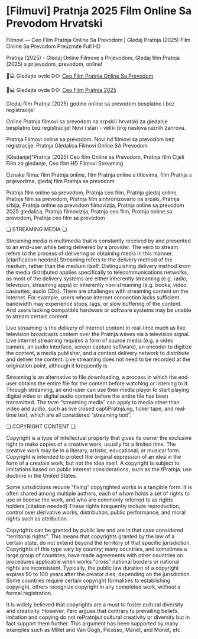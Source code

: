 # [Filmuvi] Pratnja 2025 Film Online Sa Prevodom Hrvatski

Filmovi — Ceo Film Pratnja Online Sa Prevodom | Gledaj Pratnja (2025) Film Online Sa Prevodom Preuzmite Full HD

Pratnja (2025) - Gledaj Online Filmove s Prijevodom, Gledaj film Pratnja (2025) s prijevodom, prevodom, online!

📱💻 Gledajte ovde ▷▷ [Ceo Film Pratnja Online Sa Prevodom](https://t.co/FpLDdEwsHb)

📱💻 Gledajte ovde ▷▷ [Ceo Film Pratnja 2025](https://t.co/FpLDdEwsHb)

Gledaj film Pratnja (2025) godine online sa prevodom besplatno i bez registracije!

Online Pratnja filmovi sa prevodom na srpski i hrvatski za gledanje besplatno bez registracije! Novi i stari - veliki broj naslova raznih žanrova.

Pratnja Filmovi online sa prevodom. Novi hd filmovi sa prevodom bez registracije. Pratnja Gledalica Filmovi Online SA Prevodom

[Gledanje]“Pratnja (2025) Ceo film Online sa Prevodom, Pratnja film Cijeli Film za gledanje, Ceo film HD Filmovi Streaming

Oznake filma: film Pratnja online, film Pratnja online s titlovima, film Pratnja s prijevodima, gledaj film Pratnja sa prevodom

Pratnja film online sa prevodom, Pratnja ceo film, Pratnja gledaj online, Pratnja film sa prevodom, Pratnja film sinhronizovano na srpski, Pratnja srbija, Pratnja online sa prevodom filmovizija, Pratnja online sa prevodom 2025 gledalica, Pratnja filmovizija, Pratnja ceo film, Pratnja online sa prevodom, Pratnja ceo film sa prevodom

❏ STREAMING MEDIA ❏

Streaming media is multimedia that is constantly received by and presented to an end-user while being delivered by a provider. The verb to stream refers to the process of delivering or obtaining media in this manner.[clarification needed] Streaming refers to the delivery method of the medium, rather than the medium itself. Distinguishing delivery method krom the media distributed applies specifically to telecommunications networks, as most of the delivery systems are either inherently streaming (e.g. radio, television, streaming apps) or inherently non-streaming (e.g. books, video cassettes, audio CDs). There are challenges with streaming content on the Internet. For example, users whose Internet connection lacks sufficient bandwidth may experience stops, lags, or slow buffering of the content. And users lacking compatible hardware or software systems may be unable to stream certain content.

Live streaming is the delivery of Internet content in real-time much as live television broadcasts content over the Pratnja.waves via a television signal. Live internet streaming requires a form of source media (e.g. a video camera, an audio interface, screen capture software), an encoder to digitize the content, a media publisher, and a content delivery network to distribute and deliver the content. Live streaming does not need to be recorded at the origination point, although it krequently is.

Streaming is an alternative to file downloading, a process in which the end-user obtains the entire file for the content before watching or listening to it. Through streaming, an end-user can use their media player to start playing digital video or digital audio content before the entire file has been transmitted. The term “streaming media” can apply to media other than video and audio, such as live closed captiPratnja.ng, ticker tape, and real-time text, which are all considered “streaming text”.

❏ COPYRIGHT CONTENT ❏

Copyright is a type of intellectual property that gives its owner the exclusive right to make copies of a creative work, usually for a limited time. The creative work may be in a literary, artistic, educational, or musical form. Copyright is intended to protect the original expression of an idea in the form of a creative work, but not the idea itself. A copyright is subject to limitations based on public interest considerations, such as the fPratnja. use doctrine in the United States.

Some jurisdictions require “fixing” copyrighted works in a tangible form. It is often shared among multiple authors, each of whom holds a set of rights to use or license the work, and who are commonly referred to as rights holders.[citation needed] These rights krequently include reproduction, control over derivative works, distribution, public performance, and moral rights such as attribution.

Copyrights can be granted by public law and are in that case considered “territorial rights”. This means that copyrights granted by the law of a certain state, do not extend beyond the territory of that specific jurisdiction. Copyrights of this type vary by country; many countries, and sometimes a large group of countries, have made agreements with other countries on procedures applicable when works “cross” national borders or national rights are inconsistent. Typically, the public law duration of a copyright expires 50 to 100 years after the creator dies, depending on the jurisdiction. Some countries require certain copyright formalities to establishing copyright, others recognize copyright in any completed work, without a formal registration.

It is widely believed that copyrights are a must to foster cultural diversity and creativity. However, Parc argues that contrary to prevailing beliefs, imitation and copying do not rePratnja.t cultural creativity or diversity but in fact support them further. This argument has been supported by many examples such as Millet and Van Gogh, Picasso, Manet, and Monet, etc.
